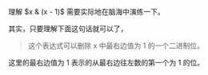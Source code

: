 理解 $x & (x - 1)$ 需要实际地在脑海中演练一下。

其实，只要理解下面这句话就可以了，

> 这个表达式可以删除 x 中最右边值为 1 的一个二进制位。

这里的最右边值为 1 表示的从最右边往左数的第一个为 1 的位。

